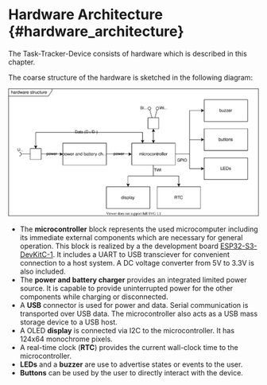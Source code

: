 Hardware Architecture {#hardware_architecture}
=====================

The Task-Tracker-Device consists of hardware which is described in this chapter.

The coarse structure of the hardware is sketched in the following diagram:

![diagram showing the hardware structure](hardware-structure.svg)

- The **microcontroller** block represents the used microcomputer including its immediate external components which are necessary for general operation.
  This block is realized by a the development board [ESP32-S3-DevKitC-1](https://docs.espressif.com/projects/esp-idf/en/latest/esp32s3/hw-reference/esp32s3/user-guide-devkitc-1.html).
  It includes a UART to USB transciever for convenient connection to a host system.
  A DC voltage converter from 5V to 3.3V is also included.
- The **power and battery charger** provides an integrated limited power source.
  It is capable to provide uninterrupted power for the other components while charging or disconnected.
- A **USB** connector is used for power and data.
  Serial communication is transported over USB data.
  The microcontroller also acts as a USB mass storage device to a USB host.
- A OLED **display** is connected via I2C to the microcontroller.
  It has 124x64 monochrome pixels.
- A real-time clock (**RTC**) provides the current wall-clock time to the microcontroller.
- **LEDs** and a **buzzer** are use to advertise states or events to the user.
- **Buttons** can be used by the user to directly interact with the device.